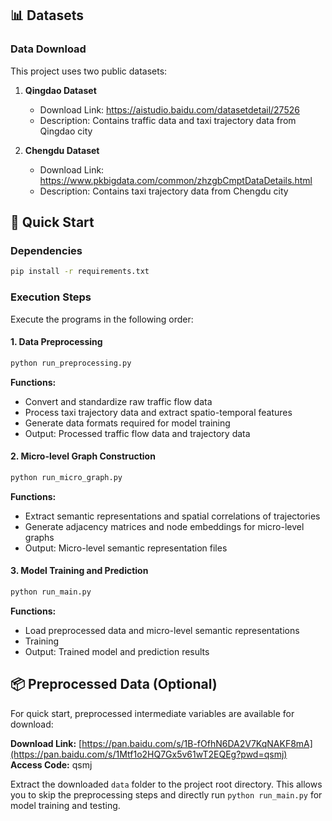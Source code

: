 ## 📊 Datasets

### Data Download

This project uses two public datasets:

1. **Qingdao Dataset**
   - Download Link: https://aistudio.baidu.com/datasetdetail/27526
   - Description: Contains traffic data and taxi trajectory data from Qingdao city

2. **Chengdu Dataset**
   - Download Link: https://www.pkbigdata.com/common/zhzgbCmptDataDetails.html
   - Description: Contains taxi trajectory data from Chengdu city


## 🚀 Quick Start

### Dependencies

```bash
pip install -r requirements.txt
```

### Execution Steps

Execute the programs in the following order:

#### 1. Data Preprocessing
```bash
python run_preprocessing.py
```
**Functions:**
- Convert and standardize raw traffic flow data
- Process taxi trajectory data and extract spatio-temporal features
- Generate data formats required for model training
- Output: Processed traffic flow data and trajectory data

#### 2. Micro-level Graph Construction
```bash
python run_micro_graph.py
```
**Functions:**
- Extract semantic representations and spatial correlations of trajectories
- Generate adjacency matrices and node embeddings for micro-level graphs
- Output: Micro-level semantic representation files

#### 3. Model Training and Prediction
```bash
python run_main.py
```
**Functions:**
- Load preprocessed data and micro-level semantic representations
- Training
- Output: Trained model and prediction results

## 📦 Preprocessed Data (Optional)

For quick start, preprocessed intermediate variables are available for download:

**Download Link:** [https://pan.baidu.com/s/1B-fOfhN6DA2V7KqNAKF8mA](https://pan.baidu.com/s/1Mtf1o2HQ7Gx5v61wT2EQEg?pwd=qsmj)  
**Access Code:** qsmj

Extract the downloaded `data` folder to the project root directory. This allows you to skip the preprocessing steps and directly run `python run_main.py` for model training and testing.

